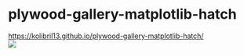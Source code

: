 # plywood-gallery-matplotlib-hatch
https://kolibril13.github.io/plywood-gallery-matplotlib-hatch/  
![](preview_image.png)  
